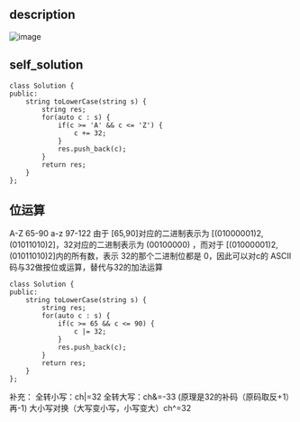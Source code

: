 ## description
![image](https://github.com/ethan686/leetcode/assets/73508499/797a1cf7-66c4-4f04-b3ad-7f0aeb181d4f)
## self_solution
```
class Solution {
public:
    string toLowerCase(string s) {
        string res;
        for(auto c : s) {
            if(c >= 'A' && c <= 'Z') {
                c += 32;
            }
            res.push_back(c);
        }
        return res;
    }
};
```
## 位运算
A-Z 65-90
a-z 97-122
由于 [65,90]对应的二进制表示为 [(01000001)2,(01011010)2]，32对应的二进制表示为 (00100000)
，而对于 [(01000001)2,(01011010)2]内的所有数，表示 32的那个二进制位都是 0，因此可以对c的 ASCII 码与32做按位或运算，替代与32的加法运算
```
class Solution {
public:
    string toLowerCase(string s) {
        string res;
        for(auto c : s) {
            if(c >= 65 && c <= 90) {
                c |= 32;
            }
            res.push_back(c);
        }
        return res;
    }
};
```
补充：
全转小写：ch|=32
全转大写：ch&=-33 (原理是32的补码（原码取反+1）再-1)
大小写对换（大写变小写，小写变大）ch^=32
